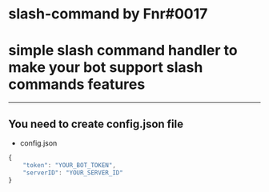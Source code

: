 # slash-command by Fnr#0017

# simple slash command handler to make your bot support slash commands features

---

## You need to create config.json file

- config.json
```js
{
    "token": "YOUR_BOT_TOKEN",
    "serverID": "YOUR_SERVER_ID"
}
```
